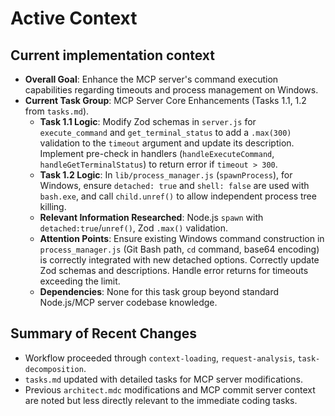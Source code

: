 # Active Context

## Current implementation context
- **Overall Goal**: Enhance the MCP server's command execution capabilities regarding timeouts and process management on Windows.
- **Current Task Group**: MCP Server Core Enhancements (Tasks 1.1, 1.2 from `tasks.md`).
  - **Task 1.1 Logic**: Modify Zod schemas in `server.js` for `execute_command` and `get_terminal_status` to add a `.max(300)` validation to the `timeout` argument and update its description. Implement pre-check in handlers (`handleExecuteCommand`, `handleGetTerminalStatus`) to return error if `timeout > 300`.
  - **Task 1.2 Logic**: In `lib/process_manager.js` (`spawnProcess`), for Windows, ensure `detached: true` and `shell: false` are used with `bash.exe`, and call `child.unref()` to allow independent process tree killing.
  - **Relevant Information Researched**: Node.js `spawn` with `detached:true`/`unref()`, Zod `.max()` validation.
  - **Attention Points**: Ensure existing Windows command construction in `process_manager.js` (Git Bash path, `cd` command, base64 encoding) is correctly integrated with new detached options. Correctly update Zod schemas and descriptions. Handle error returns for timeouts exceeding the limit.
  - **Dependencies**: None for this task group beyond standard Node.js/MCP server codebase knowledge.

## Summary of Recent Changes
- Workflow proceeded through `context-loading`, `request-analysis`, `task-decomposition`.
- `tasks.md` updated with detailed tasks for MCP server modifications.
- Previous `architect.mdc` modifications and MCP commit server context are noted but less directly relevant to the immediate coding tasks.